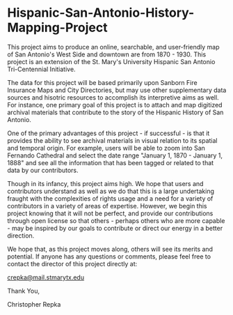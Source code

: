 # Hispanic-San-Antonio-History-Mapping-Project

This project aims to produce an online, searchable, and user-friendly map of San Antonio's West Side and downtown are from 1870 - 1930. This project is an extension of the St. Mary's University Hispanic San Antonio Tri-Centennial Initiative. 

The data for this project will be based primarily upon Sanborn Fire Insurance Maps and City Directories, but may use other supplementary data sources and hisotric resources to accomplish its interpretive aims as well. For instance, one primary goal of this project is to attach and map digitized archival materials that contribute to the story of the Hispanic History of San Antonio.

One of the primary advantages of this project - if successful - is that it provides the ability to see archival materials in visual relation to its spatial and temporal origin. For example, users will be able to zoom into San Fernando Cathedral and select the date range "January 1, 1870 - January 1, 1888" and see all the information that has been tagged or related to that data by our contributors.

Though in its infancy, this project aims high. We hope that users and contributors understand as well as we do that this is a large undertaking fraught with the complexities of rights usage and a need for a variety of contributors in a variety of areas of expertise. However, we begin this project knowing that it will not be perfect, and provide our contributions through open license so that others - perhaps others who are more capable - may be inspired by our goals to contribute or direct our energy in a better direction. 

We hope that, as this project moves along, others will see its merits and potential. If anyone has any questions or comments, please feel free to contact the director of this project directly at:

crepka@mail.stmarytx.edu

Thank You,


Christopher Repka
